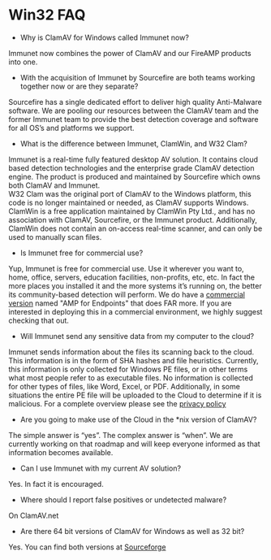 # Win32 FAQ #

* Why is ClamAV for Windows called Immunet now?

Immunet now combines the power of ClamAV and our FireAMP products into one.

* With the acquisition of Immunet by Sourcefire are both teams working together now or are they separate?

Sourcefire has a single dedicated effort to deliver high quality Anti-Malware software.  We are pooling our resources between the ClamAV team and the former Immunet team to provide the best detection coverage and software for all OS’s and platforms we support.

* What is the difference between Immunet, ClamWin, and W32 Clam?

Immunet is a real-time fully featured desktop AV solution.  It contains cloud based detection technologies and the enterprise grade ClamAV detection engine. The product is produced and maintained by Sourcefire which owns both ClamAV and Immunet.  
W32 Clam was the original port of ClamAV to the Windows platform, this code is no longer maintained or needed, as ClamAV supports Windows.  
ClamWin is a free application maintained by ClamWin Pty Ltd., and has no association with ClamAV, Sourcefire, or the Immunet product.  Additionally, ClamWin does not contain an on-access real-time scanner, and can only be used to manually scan files.

* Is Immunet free for commercial use?

Yup, Immunet is free for commercial use. Use it wherever you want to, home, office, servers, education facilities, non-profits, etc, etc. In fact the more places you installed it and the more systems it’s running on, the better its community-based detection will perform.  We do have a [commercial version](http://www.cisco.com/c/en/us/products/security/fireamp-endpoints/index.html) named "AMP for Endpoints" that does FAR more.  If you are interested in deploying this in a commercial environment, we highly suggest checking that out.

* Will Immunet send any sensitive data from my computer to the cloud?

Immunet sends information about the files its scanning back to the cloud. This information is in the form of SHA hashes and file heuristics. Currently, this information is only collected for Windows PE files, or in other terms what most people refer to as executable files. No information is collected for other types of files, like Word, Excel, or PDF. Additionally, in some situations the entire PE file will be uploaded to the Cloud to determine if it is malicious. 
For a complete overview please see the [privacy policy]

* Are you going to make use of the Cloud in the \*nix version of ClamAV?

The simple answer is “yes”.  The complex answer is “when”.  We are currently working on that roadmap and will keep everyone informed as that information becomes available.

* Can I use Immunet with my current AV solution?

Yes. In fact it is encouraged.

* Where should I report false positives or undetected malware?

On ClamAV.net

* Are there 64 bit versions of ClamAV for Windows as well as 32 bit?

Yes.  You can find both versions at [Sourceforge]

[privacy policy]: http://www.cisco.com/web/siteassets/legal/privacy.html
[Sourceforge]: http://sourceforge.net/projects/clamav/files/clamav/win32/
